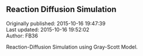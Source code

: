 ## Reaction Diffusion Simulation  
Originally published: 2015-10-16 19:47:39  
Last updated: 2015-10-16 19:52:02  
Author: FB36   
  
Reaction-Diffusion Simulation using Gray-Scott Model.
